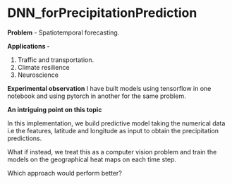 # DNN_forPrecipitationPrediction

**Problem** - 
Spatiotemporal forecasting. 

**Applications -** 
1. Traffic and transportation.
2. Climate resilience
3. Neuroscience

**Experimental observation**
I have built models using tensorflow in one notebook and using pytorch in another for the same problem.


**An intriguing point on this topic**

In this implementation, we build predictive model taking the numerical data i.e the features, latitude and longitude as input to obtain the precipitation predictions. 

What if instead, we treat this as a computer vision problem and train the models on the geographical heat maps on each time step. 

Which approach would perform better?
